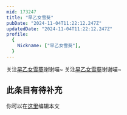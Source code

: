 ```yaml
---
mid: 173247
title: "早乙女雪葵"
pubDate: "2024-11-04T11:22:12.247Z"
updatedDate: "2024-11-04T11:22:12.247Z"
profile:
  {
    Nickname: ["早乙女雪葵"],
  }
---
```


关注[早乙女雪葵](https://space.bilibili.com/173247)谢谢喵~ 关注[早乙女雪葵](https://space.bilibili.com/173247)谢谢喵~

## 此条目有待补充
你可以在[这里](https://github.com/Yuhanawa/VTuber.ICU-Content/edit/master/v/早乙女雪葵/index.md)编辑本文

